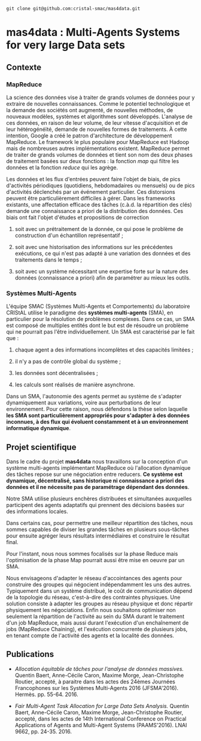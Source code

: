 
    git clone git@github.com:cristal-smac/mas4data.git


# mas4data : Multi-Agents Systems for very large Data sets

## Contexte 

### MapReduce

La science des données vise à traiter de grands volumes de données
pour y extraire de nouvelles connaissances.  Comme le potentiel
technologique et la demande des sociétés ont augmenté, de nouvelles
méthodes, de nouveaux modèles, systèmes et algorithmes sont
développés.  L'analyse de ces données, en raison de leur volume, de
leur vitesse d'acquisition et de leur hétérogénéïté, demande de
nouvelles formes de traitements.  À cette intention, Google a créé le
patron d'architecture de développement MapReduce. Le framework le plus
populaire pour MapReduce est Hadoop mais de nombreuses autres
implémentations existent.  MapReduce permet de traiter de grands
volumes de données et tient son nom des deux phases de traitement
basées sur deux fonctions : la fonction *map* qui filtre les données et
la fonction *reduce* qui les agrège.

Les données et les flux d'entrées peuvent faire l'objet de biais, de
pics d'activités périodiques (quotidiens, hebdomadaires ou mensuels)
ou de pics d'activités déclenchés par un événement particulier.  Ces
distorsions peuvent être particulièrement difficiles à gérer. Dans les
frameworks existants, une affectation efficace des tâches (c.à.d. la
répartition des clés) demande une connaissance a priori de la
distribution des données. Ces biais ont fait l'objet d'études
 et propositions de correction

1.  soit avec un prétraitement de la donnée, ce
qui pose le problème de construction d'un échantillon représentatif ;

2. soit avec une historisation des informations sur les précédentes
exécutions, ce qui n'est pas adapté à une variation des données et des
traitements dans le temps ;

3. soit avec un système nécessitant une
expertise forte sur la nature des données (connaissance a priori) afin
de paramétrer au mieux les outils.

### Systèmes Multi-Agents

L'équipe SMAC (Systèmes Multi-Agents et Comportements) du laboratoire
CRIStAL utilise le paradigme des **systèmes multi-agents** (SMA), en
particulier pour la résolution de problèmes complexes. Dans ce cas, un
SMA est composé de multiples entités dont le but est de résoudre un
problème qui ne pourrait pas l'être individuellement. Un SMA est
caractérisé par le fait que :

1. chaque agent a des informations incomplètes et des capacités
limitées ;

2. il n'y a pas de contrôle global du système ;

3. les données sont décentralisées ;

4. les calculs sont réalisés de manière asynchrone.

Dans un SMA, l'autonomie des agents permet au système de s'adapter
dynamiquement aux variations, voire aux perturbations de leur
environnement.  Pour cette raison, nous défendons la thèse selon
laquelle **les SMA sont particulièrement appropriés pour
s'adapter à des données inconnues, à des flux qui évoluent constamment
et à un environnement informatique dynamique**.

    
## Projet scientifique

Dans le cadre du projet **mas4data** nous travaillons sur la
conception d'un système multi-agents implémentant MapReduce où
l'allocation dynamique des tâches repose sur une négociation entre
reducers.  **Ce système est dynamique, décentralisé, sans historique
ni connaissance a priori des données et il ne nécessite pas de
paramétrage dépendant des données**.
  
Notre SMA utilise plusieurs enchères distribuées et simultanées auxquelles
participent des agents adaptatifs qui prennent des décisions basées
sur des informations locales.

Dans certains cas, pour permettre une meilleur répartition des tâches, nous sommes
capables de diviser les grandes tâches en plusieurs sous-tâches pour ensuite agréger
leurs résultats intermédiaires  et construire le résultat final.

Pour l'instant, nous nous sommes focalisés sur la phase Reduce mais
l'optimisation de la phase Map pourrait aussi être mise en oeuvre par
un SMA.  

Nous envisageons d'adapter le réseau d'accointances des
agents pour construire des groupes qui négocient indépendamment les
uns des autres. Typiquement dans un système distribué, le coût de
communication dépend de la topologie du réseau, c'est-à-dire des
contraintes physiques. Une solution consiste à adapter les groupes au
réseau physique et donc répartir physiquement les négociations.  Enfin
nous souhaitons optimiser non seulement la répartition de l'activité
au sein du SMA durant le traitement d'un job MapReduce, mais aussi
durant l'exécution d'un enchaînement de jobs (MapReduce Chaining), et
l'exécution concurrente de plusieurs jobs, en tenant compte de
l'activité des agents et la localité des données.

## Publications

- *Allocation équitable de tâches pour l'analyse de données massives.*
Quentin Baert, Anne-Cécile Caron, Maxime Morge, Jean-Christophe Routier, accepté, à paraitre dans les actes des 24èmes Journées Francophones sur les Systèmes Multi-Agents 2016 (JFSMA'2016). Hermès. pp. 55-64. 2016. 

- *Fair Multi-Agent Task Allocation for Large Data Sets Analysis.*
Quentin Baert, Anne-Cécile Caron, Maxime Morge, Jean-Christophe Routier, accepté, dans les actes de 14th International Conference on Practical Applications of Agents and Multi-Agent Systems (PAAMS'2016). LNAI 9662, pp. 24-35. 2016.

